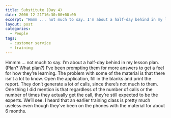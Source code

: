 ```yaml
---
title: Substitute (Day 4)
date: 2006-12-21T16:30:00+00:00
excerpt: "Hmmm ... not much to say. I'm about a half-day behind in my lesson plan. (Plan? What plan?) I've been prompting them"
layout: post
categories:
  - People
tags:
  - customer service
  - training
---
```

Hmmm &#8230; not much to say. I&#8217;m about a half-day behind in my lesson plan. (Plan? What plan?) I&#8217;ve been prompting them for more answers to get a feel for how they&#8217;re learning. The problem with some of the material is that there isn&#8217;t a lot to know. Open the application, fill in the blanks and print the report. They don&#8217;t generate a lot of calls, since there&#8217;s not much to them. One thing I did mention is that regardless of the number of calls or the number of times they actually get the call, they&#8217;re still expected to be the experts. We&#8217;ll see. I heard that an earlier training class is pretty much useless even though they&#8217;ve been on the phones with the material for about 6 months.